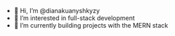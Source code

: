 - 👋 Hi, I’m @dianakuanyshkyzy
- 👀 I’m interested in full-stack development
- 🌱 I’m currently building projects with the MERN stack

<!---
dianakuanyshkyzy/dianakuanyshkyzy is a ✨ special ✨ repository because its `README.md` (this file) appears on your GitHub profile.
You can click the Preview link to take a look at your changes.
--->
